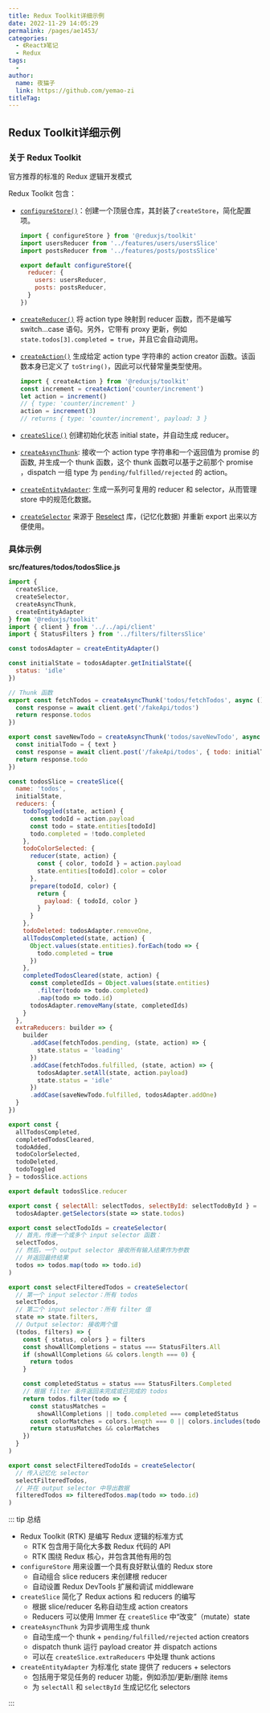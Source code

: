 ```yaml
---
title: Redux Toolkit详细示例
date: 2022-11-29 14:05:29
permalink: /pages/ae1453/
categories:
  - 《React》笔记
  - Redux
tags:
  - 
author: 
  name: 夜猫子
  link: https://github.com/yemao-zi
titleTag: 
---
```

## Redux Toolkit详细示例

### 关于 Redux Toolkit

官方推荐的标准的 Redux 逻辑开发模式



Redux Toolkit 包含：

- [`configureStore()`](https://redux-toolkit.js.org/api/configureStore)：创建一个顶层仓库，其封装了`createStore`，简化配置项。
	```js
	import { configureStore } from '@reduxjs/toolkit'
	import usersReducer from '../features/users/usersSlice'
	import postsReducer from '../features/posts/postsSlice'
	
	export default configureStore({
	  reducer: {
	    users: usersReducer,
	    posts: postsReducer,
	  }
	})

- [`createReducer()`](https://redux-toolkit.js.org/api/createReducer) 将 action type 映射到 reducer 函数，而不是编写 switch...case 语句。另外，它带有 proxy 更新，例如 `state.todos[3].completed = true`，并且它会自动调用。

- [`createAction()`](https://redux-toolkit.js.org/api/createAction) 生成给定 action type 字符串的 action creator 函数。该函数本身已定义了 `toString()`，因此可以代替常量类型使用。

     ```js
  import { createAction } from '@reduxjs/toolkit'
  const increment = createAction('counter/increment')
  let action = increment()
  // { type: 'counter/increment' }
  action = increment(3)
  // returns { type: 'counter/increment', payload: 3 }
  ```
  
- [`createSlice()`](https://redux-toolkit.js.org/api/createSlice) 创建初始化状态 initial state，并自动生成 reducer。
- [`createAsyncThunk`](https://redux-toolkit.js.org/api/createAsyncThunk): 接收一个 action type 字符串和一个返回值为 promise 的函数, 并生成一个 thunk 函数，这个 thunk 函数可以基于之前那个 promise ，dispatch 一组 type 为 `pending/fulfilled/rejected` 的 action。
- [`createEntityAdapter`](https://redux-toolkit.js.org/api/createEntityAdapter): 生成一系列可复用的 reducer 和 selector，从而管理 store 中的规范化数据。
- [`createSelector`](https://redux-toolkit.js.org/api/createSelector) 来源于 [Reselect](https://github.com/reduxjs/reselect) 库，(记忆化数据) 并重新 export 出来以方便使用。

### 具体示例

**src/features/todos/todosSlice.js**

```js
import {
  createSlice,
  createSelector,
  createAsyncThunk,
  createEntityAdapter
} from '@reduxjs/toolkit'
import { client } from '../../api/client'
import { StatusFilters } from '../filters/filtersSlice'

const todosAdapter = createEntityAdapter()

const initialState = todosAdapter.getInitialState({
  status: 'idle'
})

// Thunk 函数
export const fetchTodos = createAsyncThunk('todos/fetchTodos', async () => {
  const response = await client.get('/fakeApi/todos')
  return response.todos
})

export const saveNewTodo = createAsyncThunk('todos/saveNewTodo', async text => {
  const initialTodo = { text }
  const response = await client.post('/fakeApi/todos', { todo: initialTodo })
  return response.todo
})

const todosSlice = createSlice({
  name: 'todos',
  initialState,
  reducers: {
    todoToggled(state, action) {
      const todoId = action.payload
      const todo = state.entities[todoId]
      todo.completed = !todo.completed
    },
    todoColorSelected: {
      reducer(state, action) {
        const { color, todoId } = action.payload
        state.entities[todoId].color = color
      },
      prepare(todoId, color) {
        return {
          payload: { todoId, color }
        }
      }
    },
    todoDeleted: todosAdapter.removeOne,
    allTodosCompleted(state, action) {
      Object.values(state.entities).forEach(todo => {
        todo.completed = true
      })
    },
    completedTodosCleared(state, action) {
      const completedIds = Object.values(state.entities)
        .filter(todo => todo.completed)
        .map(todo => todo.id)
      todosAdapter.removeMany(state, completedIds)
    }
  },
  extraReducers: builder => {
    builder
      .addCase(fetchTodos.pending, (state, action) => {
        state.status = 'loading'
      })
      .addCase(fetchTodos.fulfilled, (state, action) => {
        todosAdapter.setAll(state, action.payload)
        state.status = 'idle'
      })
      .addCase(saveNewTodo.fulfilled, todosAdapter.addOne)
  }
})

export const {
  allTodosCompleted,
  completedTodosCleared,
  todoAdded,
  todoColorSelected,
  todoDeleted,
  todoToggled
} = todosSlice.actions

export default todosSlice.reducer

export const { selectAll: selectTodos, selectById: selectTodoById } =
  todosAdapter.getSelectors(state => state.todos)

export const selectTodoIds = createSelector(
  // 首先，传递一个或多个 input selector 函数：
  selectTodos,
  // 然后，一个 output selector 接收所有输入结果作为参数
  // 并返回最终结果
  todos => todos.map(todo => todo.id)
)

export const selectFilteredTodos = createSelector(
  // 第一个 input selector：所有 todos
  selectTodos,
  // 第二个 input selector：所有 filter 值
  state => state.filters,
  // Output selector: 接收两个值
  (todos, filters) => {
    const { status, colors } = filters
    const showAllCompletions = status === StatusFilters.All
    if (showAllCompletions && colors.length === 0) {
      return todos
    }

    const completedStatus = status === StatusFilters.Completed
    // 根据 filter 条件返回未完成或已完成的 todos
    return todos.filter(todo => {
      const statusMatches =
        showAllCompletions || todo.completed === completedStatus
      const colorMatches = colors.length === 0 || colors.includes(todo.color)
      return statusMatches && colorMatches
    })
  }
)

export const selectFilteredTodoIds = createSelector(
  // 传入记忆化 selector
  selectFilteredTodos,
  // 并在 output selector 中导出数据
  filteredTodos => filteredTodos.map(todo => todo.id)
)
```

::: tip 总结

- Redux Toolkit (RTK) 是编写 Redux 逻辑的标准方式
  - RTK 包含用于简化大多数 Redux 代码的 API
  - RTK 围绕 Redux 核心，并包含其他有用的包
- `configureStore` 用来设置一个具有良好默认值的 Redux store
  - 自动组合 slice reducers 来创建根 reducer
  - 自动设置 Redux DevTools 扩展和调试 middleware
- `createSlice` 简化了 Redux actions 和 reducers 的编写
  - 根据 slice/reducer 名称自动生成 action creators
  - Reducers 可以使用 Immer 在 `createSlice` 中“改变”（mutate）state
- `createAsyncThunk` 为异步调用生成 thunk
  - 自动生成一个 thunk + `pending/fulfilled/rejected` action creators
  - dispatch thunk 运行 payload creator 并 dispatch actions
  - 可以在 `createSlice.extraReducers` 中处理 thunk actions
- `createEntityAdapter` 为标准化 state 提供了 reducers + selectors
  - 包括用于常见任务的 reducer 功能，例如添加/更新/删除 items
  - 为 `selectAll` 和 `selectById` 生成记忆化 selectors

:::